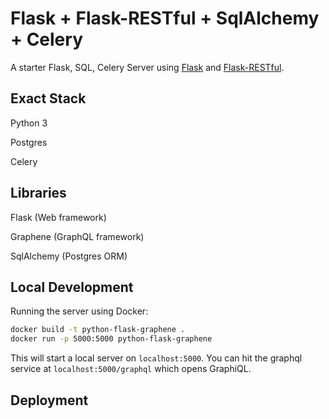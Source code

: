 # Flask + Flask-RESTful + SqlAlchemy + Celery

A starter Flask, SQL, Celery Server using
[Flask](https://github.com/graphql-python/flask-graphql) and
[Flask-RESTful](https://github.com/flask-restful/flask-restful).

## Exact Stack

Python 3

Postgres

Celery

## Libraries

Flask (Web framework)

Graphene (GraphQL framework)

SqlAlchemy (Postgres ORM)

## Local Development

Running the server using Docker:

```bash
docker build -t python-flask-graphene .
docker run -p 5000:5000 python-flask-graphene
```

This will start a local server on `localhost:5000`. You can hit the graphql service at `localhost:5000/graphql` which opens GraphiQL.

## Deployment

